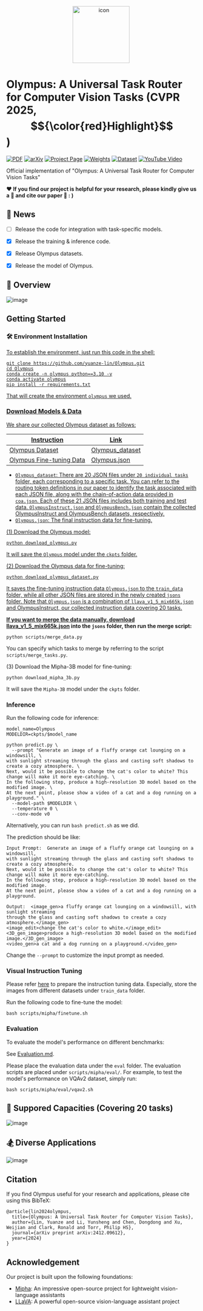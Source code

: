 <p align="center"><img src="https://github.com/yuanze-lin/Olympus/blob/main/asset/olympus.png" alt="icon" width="150" height="150" style="vertical-align:middle; margin-right:5px;" /></p>

# Olympus: A Universal Task Router for Computer Vision Tasks (CVPR 2025, $${\color{red}Highlight}$$)  <br />

[![PDF](https://img.shields.io/badge/PDF-Download-orange?style=flat-square&logo=adobeacrobatreader&logoColor=white)](https://arxiv.org/pdf/2412.09612)
[![arXiv](https://img.shields.io/badge/arXiv-2412.09612-b31b1b.svg)](https://arxiv.org/abs/2412.09612)
[![Project Page](https://img.shields.io/badge/Project%20Page-Visit%20Now-0078D4?style=flat-square&logo=googlechrome&logoColor=white)](https://yuanze-lin.me/Olympus_page/)
[![Weights](https://img.shields.io/badge/%F0%9F%A4%97%20Hugging%20Face-Model-FFD21E)](https://huggingface.co/Yuanze/Olympus)
[![Dataset](https://img.shields.io/badge/%F0%9F%A4%97%20Hugging%20Face-Dataset-FFD21E)](https://huggingface.co/datasets/Yuanze/Olympus)
[![YouTube Video](https://img.shields.io/badge/YouTube%20Video-FF0000?style=flat-square&logo=youtube&logoColor=white)](https://www.youtube.com/watch?v=3-PVuYHYNEQ)

Official implementation of "Olympus: A Universal Task Router for Computer Vision Tasks" 

**:hearts: If you find our project is helpful for your research, please kindly give us a :star2: and cite our paper :bookmark_tabs:   : )**

## :mega:  News
- [ ] Release the code for integration with task-specific models.
- [x] Release the training & inference code.
- [x] Release Olympus datasets.
- [x] Release the model of Olympus.


## :low_brightness: Overview 

![image](https://github.com/yuanze-lin/Olympus/blob/main/asset/overview.png)

  
## Getting Started

### :hammer_and_wrench: Environment Installation <a href="#install" id="install"/>
To establish the environment, just run this code in the shell:
```
git clone https://github.com/yuanze-lin/Olympus.git
cd Olympus
conda create -n olympus python==3.10 -y
conda activate olympus
pip install -r requirements.txt
```
That will create the environment ```olympus``` we used.

### Download Models & Data ###
We share our collected Olympus dataset as follows:

| Instruction    | Link |
|---------|------|
| Olympus Dataset | [Olympus_dataset](https://huggingface.co/datasets/Yuanze/Olympus) |
| Olympus Fine-tuning Data | [Olympus.json](https://huggingface.co/datasets/Yuanze/Olympus/blob/main/Olympus.json) |

- ```Olympus_dataset```: There are 20 JSON files under ```20 individual tasks``` folder, each corresponding to a specific task. You can refer to the routing token definitions in our paper to identify the task associated with each JSON file, along with the chain-of-action data provided in ```coa.json```. Each of these 21 JSON files includes both training and test data. ```OlympusInstruct.json``` and ```OlympusBench.json``` contain the collected OlympusInstruct and OlympusBench datasets, respectively.
- ```Olympus.json```: The final instruction data for fine-tuning.


(1) Download the Olympus model:
```
python download_olympus.py
```
It will save the ```Olympus``` model under the ```ckpts``` folder.

(2) Download the Olympus data for fine-tuning:
```
python download_olympus_dataset.py
```
It saves the fine-tuning instruction data ```Olympus.json``` to the ```train_data``` folder, while all other JSON files are stored in the newly created ```jsons``` folder. Note that ```Olympus.json``` is a combination of ```llava_v1_5_mix665k.json``` and OlympusInstruct, our collected instruction data covering 20 tasks.

**If you want to merge the data manually, download [llava_v1_5_mix665k.json](https://huggingface.co/datasets/liuhaotian/LLaVA-Instruct-150K/blob/main/llava_v1_5_mix665k.json) into the ```jsons``` folder, then run the merge script:**

```
python scripts/merge_data.py
```
You can specify which tasks to merge by referring to the script ```scripts/merge_tasks.py```.

(3) Download the Mipha-3B model for fine-tuning:
```
python download_mipha_3b.py
```
It will save the ```Mipha-3B``` model under the ```ckpts``` folder.

### Inference

Run the following code for inference: 
```
model_name=Olympus
MODELDIR=ckpts/$model_name

python predict.py \
  --prompt "Generate an image of a fluffy orange cat lounging on a windowsill, \
with sunlight streaming through the glass and casting soft shadows to create a cozy atmosphere. \
Next, would it be possible to change the cat's color to white? This change will make it more eye-catching. \
In the following step, produce a high-resolution 3D model based on the modified image. \
At the next point, please show a video of a cat and a dog running on a playground." \
  --model-path $MODELDIR \
  --temperature 0 \
  --conv-mode v0
```
Alternatively, you can run ```bash predict.sh``` as we did. 

The prediction should be like:
```
Input Prompt:  Generate an image of a fluffy orange cat lounging on a windowsill,
with sunlight streaming through the glass and casting soft shadows to create a cozy atmosphere.
Next, would it be possible to change the cat's color to white? This change will make it more eye-catching.
In the following step, produce a high-resolution 3D model based on the modified image.
At the next point, please show a video of a cat and a dog running on a playground.

Output:  <image_gen>a fluffy orange cat lounging on a windowsill, with sunlight streaming
through the glass and casting soft shadows to create a cozy atmosphere.</image_gen>
<image_edit>change the cat's color to white.</image_edit>
<3D_gen_image>produce a high-resolution 3D model based on the modified image.</3D_gen_image>
<video_gen>a cat and a dog running on a playground.</video_gen>
```
Change the ```--prompt``` to customize the input prompt as needed.

### Visual Instruction Tuning
Please refer [here](https://github.com/haotian-liu/LLaVA/blob/9a26bd1435b4ac42c282757f2c16d34226575e96/README.md#visual-instruction-tuning) to prepare the instruction tuning data. Especially, store the images from different datasets under ```train_data``` folder.

Run the following code to fine-tune the model: 
```
bash scripts/mipha/finetune.sh
```

### Evaluation
To evaluate the model's performance on different benchmarks:

See [Evaluation.md](https://github.com/haotian-liu/LLaVA/blob/main/docs/Evaluation.md).

Please place the evaluation data under the ```eval``` folder. The evaluation scripts are placed under ```scripts/mipha/eval/```.
For example, to test the model's performance on VQAv2 dataset, simply run:

```
bash scripts/mipha/eval/vqav2.sh
```

## :crystal_ball: Suppored Capacities (Covering 20 tasks)

![image](https://github.com/yuanze-lin/Olympus/blob/main/asset/capacities.png)


## :snowboarder: Diverse Applications

![image](https://github.com/yuanze-lin/Olympus/blob/main/asset/application.png)

## Citation

If you find Olympus useful for your research and applications, please cite using this BibTeX:

```
@article{lin2024olympus,
  title={Olympus: A Universal Task Router for Computer Vision Tasks},
  author={Lin, Yuanze and Li, Yunsheng and Chen, Dongdong and Xu, Weijian and Clark, Ronald and Torr, Philip HS},
  journal={arXiv preprint arXiv:2412.09612},
  year={2024}
}
```

## Acknowledgement
Our project is built upon the following foundations:

- [Mipha](https://github.com/xmoanvaf/llava-phi): An impressive open-source project for lightweight vision-language assistants
- [LLaVA](https://github.com/haotian-liu/LLaVA): A powerful open-source vision-language assistant project
